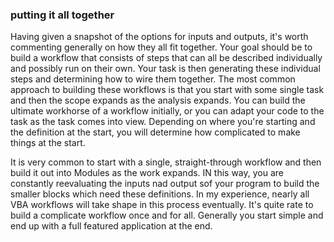 ### putting it all together

Having given a snapshot of the options for inputs and outputs, it's worth commenting generally on how they all fit together. Your goal should be to build a workflow that consists of steps that can all be described individually and possibly run on their own. Your task is then generating these individual steps and determining how to wire them together. The most common approach to building these workflows is that you start with some single task and then the scope expands as the analysis expands. You can build the ultimate workhorse of a workflow initially, or you can adapt your code to the task as the task comes into view. Depending on where you're starting and the definition at the start, you will determine how complicated to make things at the start.

It is very common to start with a single, straight-through workflow and then build it out into Modules as the work expands. IN this way, you are constantly reevaluating the inputs nad output sof your program to build the smaller blocks which need these definitions. In my experience, nearly all VBA workflows will take shape in this process eventually. It's quite rate to build a complicate workflow once and for all. Generally you start simple and end up with a full featured application at the end.
